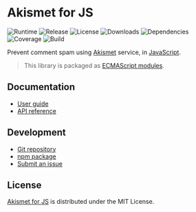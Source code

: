 # Akismet for JS
![Runtime](https://img.shields.io/node/v/@cedx/akismet.svg) ![Release](https://img.shields.io/npm/v/@cedx/akismet.svg) ![License](https://img.shields.io/npm/l/@cedx/akismet.svg) ![Downloads](https://img.shields.io/npm/dt/@cedx/akismet.svg) ![Dependencies](https://david-dm.org/cedx/akismet.js.svg) ![Coverage](https://coveralls.io/repos/github/cedx/akismet.js/badge.svg) ![Build](https://github.com/cedx/akismet.js/workflows/build/badge.svg)

Prevent comment spam using [Akismet](https://akismet.com) service, in [JavaScript](https://developer.mozilla.org/en-US/docs/Web/JavaScript).

> This library is packaged as [ECMAScript modules](https://nodejs.org/api/esm.html).

## Documentation
- [User guide](https://docs.belin.io/akismet.js)
- [API reference](https://api.belin.io/akismet.js)

## Development
- [Git repository](https://git.belin.io/cedx/akismet.js)
- [npm package](https://www.npmjs.com/package/@cedx/akismet)
- [Submit an issue](https://git.belin.io/cedx/akismet.js/issues)

## License
[Akismet for JS](https://docs.belin.io/akismet.js) is distributed under the MIT License.
